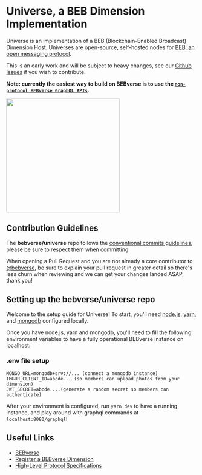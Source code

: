 # Universe, a BEB Dimension Implementation

Universe is an implementation of a BEB (Blockchain-Enabled Broadcast) Dimension Host. Universes are open-source, self-hosted nodes for [BEB, an open messaging protocol](https://github.com/bebverse/protocol).

This is an early work and will be subject to heavy changes, see our [Github Issues](https://github.com/bebverse/dimension/issues) if you wish to contribute.

**Note: currently the easiest way to build on BEBverse is to use the [`non-protocol BEBverse GraphQL APIs`](https://hackmd.io/@bebverse/graphql).**

<img src="./.misc/header.png" width="300" />

## Contribution Guidelines

The **bebverse/universe** repo follows the [conventional commits guidelines](https://www.conventionalcommits.org/en/v1.0.0/#summary), please be sure to respect them when committing.

When opening a Pull Request and you are not already a core contributor to [@bebverse](https://github.com/bebverse), be sure to explain your pull request in greater detail so there's less churn when reviewing and we can get your changes landed ASAP, thank you!

## Setting up the bebverse/universe repo

Welcome to the setup guide for Universe! To start, you'll need [node.js](https://github.com/nvm-sh/nvm), [yarn](https://classic.yarnpkg.com/lang/en/docs/install/#mac-stable), and [mongodb](https://www.mongodb.com/docs/manual/tutorial/install-mongodb-on-os-x/) configured locally.

Once you have node.js, yarn and mongodb, you'll need to fill the following environment variables to have a fully operational BEBverse instance on localhost:

### .env file setup

```
MONGO_URL=mongodb+srv://... (connect a mongodb instance)
IMGUR_CLIENT_ID=abcde... (so members can upload photos from your dimension)
JWT_SECRET=abcde....(generate a random secret so members can authenticate)
```

After your environment is configured, run `yarn dev` to have a running instance, and play around with graphql commands at `localhost:8080/graphql`!

## Useful Links

- [BEBverse](https://beb.xyz)
- [Register a BEBverse Dimension](https://beb.domains)
- [High-Level Protocol Specifications](https://github.com/bebverse/protocol)
